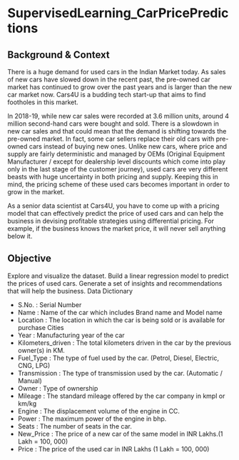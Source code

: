 # SupervisedLearning_CarPricePredictions

## Background & Context

There is a huge demand for used cars in the Indian Market today. As sales of new cars have slowed down in the recent past, the pre-owned car market has continued to grow over the past years and is larger than the new car market now. Cars4U is a budding tech start-up that aims to find footholes in this market.

In 2018-19, while new car sales were recorded at 3.6 million units, around 4 million second-hand cars were bought and sold. There is a slowdown in new car sales and that could mean that the demand is shifting towards the pre-owned market. In fact, some car sellers replace their old cars with pre-owned cars instead of buying new ones. Unlike new cars, where price and supply are fairly deterministic and managed by OEMs (Original Equipment Manufacturer / except for dealership level discounts which come into play only in the last stage of the customer journey), used cars are very different beasts with huge uncertainty in both pricing and supply. Keeping this in mind, the pricing scheme of these used cars becomes important in order to grow in the market.

As a senior data scientist at Cars4U, you have to come up with a pricing model that can effectively predict the price of used cars and can help the business in devising profitable strategies using differential pricing. For example, if the business knows the market price, it will never sell anything below it. 

## Objective

Explore and visualize the dataset.
Build a linear regression model to predict the prices of used cars.
Generate a set of insights and recommendations that will help the business.
Data Dictionary 

* S.No. : Serial Number
* Name : Name of the car which includes Brand name and Model name
* Location : The location in which the car is being sold or is available for purchase Cities
* Year : Manufacturing year of the car
* Kilometers_driven : The total kilometers driven in the car by the previous owner(s) in KM.
* Fuel_Type : The type of fuel used by the car. (Petrol, Diesel, Electric, CNG, LPG)
* Transmission : The type of transmission used by the car. (Automatic / Manual)
* Owner : Type of ownership
* Mileage : The standard mileage offered by the car company in kmpl or km/kg
* Engine : The displacement volume of the engine in CC.
* Power : The maximum power of the engine in bhp.
* Seats : The number of seats in the car.
* New_Price : The price of a new car of the same model in INR Lakhs.(1 Lakh = 100, 000)
* Price : The price of the used car in INR Lakhs (1 Lakh = 100, 000)
